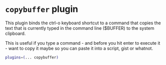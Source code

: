 # `copybuffer` plugin

This plugin binds the ctrl-o keyboard shortcut to a command that copies the text that is currently typed in the command
line ($BUFFER) to the system clipboard.

This is useful if you type a command - and before you hit enter to execute it - want to copy it maybe so you can paste
it into a script, gist or whatnot.

```zsh
plugins=(... copybuffer)
```
